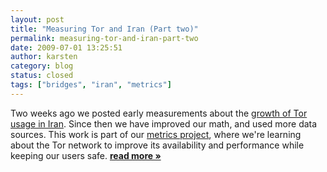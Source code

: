 ```yaml
---
layout: post
title: "Measuring Tor and Iran (Part two)"
permalink: measuring-tor-and-iran-part-two
date: 2009-07-01 13:25:51
author: karsten
category: blog
status: closed
tags: ["bridges", "iran", "metrics"]
---
```


Two weeks ago we posted early measurements about the [growth of Tor usage in Iran](https://blog.torproject.org/blog/measuring-tor-and-iran). Since then we have improved our math, and used more data sources. This work is part of our [metrics project](https://blog.torproject.org/blog/performance-measurements-and-blockingresistance-analysis-tor-network), where we're learning about the Tor network to improve its availability and performance while keeping our users safe. [**read more »**](https://blog.torproject.org/blog/measuring-tor-and-iran-part-two)
